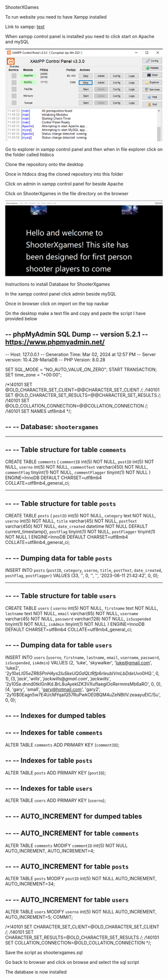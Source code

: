 ShooterXGames

To run website you need to have Xampp installed

Link to xampp: [text](https://www.apachefriends.org/download.html)

When xampp control panel is installed you need to click start on Apache and mySQL

![alt text](image.png)

Go to explorer in xampp control panel and then when in file explorer click on the folder called htdocs

Clone the repository onto the desktop

Once in htdocs drag the cloned repository into this folder

Click on admin in xampp control panel for beside Apache

Click on ShooterXgames in the file directory on the browser

![alt text](image-1.png)

Instructions to install Database for ShooterXgames

In the xampp control panel click admin beside mySQL

Once in browser click on import on the top navbar

On the desktop make a text file and copy and paste the script I have provided below

-- phpMyAdmin SQL Dump
-- version 5.2.1
-- https://www.phpmyadmin.net/
--
-- Host: 127.0.0.1
-- Generation Time: Mar 02, 2024 at 12:57 PM
-- Server version: 10.4.28-MariaDB
-- PHP Version: 8.0.28

SET SQL_MODE = "NO_AUTO_VALUE_ON_ZERO";
START TRANSACTION;
SET time_zone = "+00:00";


/*!40101 SET @OLD_CHARACTER_SET_CLIENT=@@CHARACTER_SET_CLIENT */;
/*!40101 SET @OLD_CHARACTER_SET_RESULTS=@@CHARACTER_SET_RESULTS */;
/*!40101 SET @OLD_COLLATION_CONNECTION=@@COLLATION_CONNECTION */;
/*!40101 SET NAMES utf8mb4 */;

--
-- Database: `shooterxgames`
--

-- --------------------------------------------------------

--
-- Table structure for table `comments`
--

CREATE TABLE `comments` (
  `commentID` int(5) NOT NULL,
  `postID` int(5) NOT NULL,
  `userno` int(5) NOT NULL,
  `commentText` varchar(450) NOT NULL,
  `commentFlag` tinyint(1) NOT NULL,
  `commentFlagger` tinyint(1) NOT NULL
) ENGINE=InnoDB DEFAULT CHARSET=utf8mb4 COLLATE=utf8mb4_general_ci;

-- --------------------------------------------------------

--
-- Table structure for table `posts`
--

CREATE TABLE `posts` (
  `postID` int(5) NOT NULL,
  `category` text NOT NULL,
  `userno` int(5) NOT NULL,
  `title` varchar(45) NOT NULL,
  `postText` varchar(450) NOT NULL,
  `date_created` datetime NOT NULL DEFAULT current_timestamp(),
  `postFlag` tinyint(1) NOT NULL,
  `postFlagger` tinyint(1) NOT NULL
) ENGINE=InnoDB DEFAULT CHARSET=utf8mb4 COLLATE=utf8mb4_general_ci;

--
-- Dumping data for table `posts`
--

INSERT INTO `posts` (`postID`, `category`, `userno`, `title`, `postText`, `date_created`, `postFlag`, `postFlagger`) VALUES
(33, '', 0, '', '', '2023-06-11 21:42:42', 0, 0);

-- --------------------------------------------------------

--
-- Table structure for table `users`
--

CREATE TABLE `users` (
  `userno` int(5) NOT NULL,
  `firstname` text NOT NULL,
  `lastname` text NOT NULL,
  `email` varchar(65) NOT NULL,
  `username` varchar(45) NOT NULL,
  `password` varchar(128) NOT NULL,
  `isSuspended` tinyint(1) NOT NULL,
  `isAdmin` tinyint(1) NOT NULL
) ENGINE=InnoDB DEFAULT CHARSET=utf8mb4 COLLATE=utf8mb4_general_ci;

--
-- Dumping data for table `users`
--

INSERT INTO `users` (`userno`, `firstname`, `lastname`, `email`, `username`, `password`, `isSuspended`, `isAdmin`) VALUES
(2, 'luke', 'skywalker', 'luke@gmail.com', 'luke2', '$2y$10$eLIG5eZR8SPnHAys2luSkeUQGdQLtRfp6rleubIVmLbDdeUvo0HQ.', 0, 1),
(3, 'jack', 'wills', 'jackwills@gmail.com', 'jackwills', '$2y$10$Se.dnnd0tkIGnIKd.BrL8uAyekIZK3VXufIaegiOoRermmsMb6aRO', 0, 0),
(4, 'gary', 'small', 'gary@hotmail.com', 'gary2', '$2y$10$0Eagn5w7E4UcMYqaIQ57RuPwkOE0BQM4uZeNBtlV.zeaayuElC/Su', 0, 0);

--
-- Indexes for dumped tables
--

--
-- Indexes for table `comments`
--
ALTER TABLE `comments`
  ADD PRIMARY KEY (`commentID`);

--
-- Indexes for table `posts`
--
ALTER TABLE `posts`
  ADD PRIMARY KEY (`postID`);

--
-- Indexes for table `users`
--
ALTER TABLE `users`
  ADD PRIMARY KEY (`userno`);

--
-- AUTO_INCREMENT for dumped tables
--

--
-- AUTO_INCREMENT for table `comments`
--
ALTER TABLE `comments`
  MODIFY `commentID` int(5) NOT NULL AUTO_INCREMENT, AUTO_INCREMENT=4;

--
-- AUTO_INCREMENT for table `posts`
--
ALTER TABLE `posts`
  MODIFY `postID` int(5) NOT NULL AUTO_INCREMENT, AUTO_INCREMENT=34;

--
-- AUTO_INCREMENT for table `users`
--
ALTER TABLE `users`
  MODIFY `userno` int(5) NOT NULL AUTO_INCREMENT, AUTO_INCREMENT=5;
COMMIT;

/*!40101 SET CHARACTER_SET_CLIENT=@OLD_CHARACTER_SET_CLIENT */;
/*!40101 SET CHARACTER_SET_RESULTS=@OLD_CHARACTER_SET_RESULTS */;
/*!40101 SET COLLATION_CONNECTION=@OLD_COLLATION_CONNECTION */;

Save the script as shooterxgames.sql

Go back to browser and click on browse and select the sql script

The database is now installed



